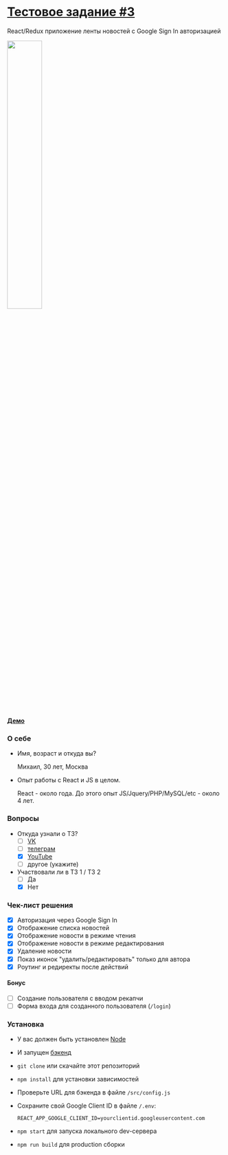 # [Тестовое задание #3](https://maxpfrontend.ru/zametki/testovoe-zadanie-3/)

React/Redux приложение ленты новостей с Google Sign In авторизацией

<img width="40%" src="https://s3.eu-central-1.amazonaws.com/github--projects/screen1.jpg" />

[**Демо**](http://news-app-demo.getyoumedia.com/news)

### О себе

- Имя, возраст и откуда вы?

  Михаил, 30 лет, Москва

- Опыт работы с React и JS в целом.

  React - около года. До этого опыт JS/Jquery/PHP/MySQL/etc - около 4 лет.

### Вопросы

- Откуда узнали о ТЗ?
  - [ ] [VK](https://vk.com/maxpfrontend)
  - [ ] [телеграм](https://t.me/maxpfrontend)
  - [x] [YouTube](https://www.youtube.com/channel/UCqJyAVWwIqPWKEkfCSP1y4Q)
  - [ ] другое (укажите)
- Участвовали ли в ТЗ 1 / ТЗ 2
  - [ ] Да
  - [x] Нет

### Чек-лист решения

- [x] Авторизация через Google Sign In
- [x] Отображение списка новостей
- [x] Отображение новости в режиме чтения
- [x] Отображение новости в режиме редактирования
- [x] Удаление новости
- [x] Показ иконок "удалить/редактировать" только для автора
- [x] Роутинг и редиректы после действий

#### Бонус

- [ ] Создание пользователя с вводом рекапчи
- [ ] Форма входа для созданного пользователя (`/login`)

### Установка

- У вас должен быть установлен [Node](https://nodejs.org/en/)
- И запущен [бэкенд](https://github.com/maxfarseer/backend-tz3)
- `git clone` или скачайте этот репозиторий
- `npm install` для установки зависимостей
- Проверьте URL для бэкенда в файле `/src/config.js`
- Сохраните свой Google Client ID в файле `/.env`:

  ```
  REACT_APP_GOOGLE_CLIENT_ID=yourclientid.googleusercontent.com
  ```

- `npm start` для запуска локального dev-сервера
- `npm run build` для production сборки
